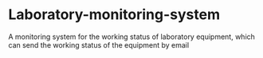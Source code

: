 # Laboratory-monitoring-system
A monitoring system for the working status of laboratory equipment, which can send the working status of the equipment by email
